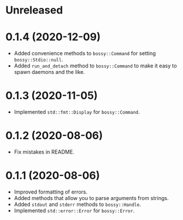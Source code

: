 # Unreleased

# 0.1.4 (2020-12-09)

- Added convenience methods to `bossy::Command` for setting `bossy::Stdio::null`.
- Added `run_and_detach` method to `bossy::Command` to make it easy to spawn daemons and the like.

# 0.1.3 (2020-11-05)

- Implemented `std::fmt::Display` for `bossy::Command`.

# 0.1.2 (2020-08-06)

- Fix mistakes in README.

# 0.1.1 (2020-08-06)

- Improved formatting of errors.
- Added methods that allow you to parse arguments from strings.
- Added `stdout` and `stderr` methods to `bossy::Handle`.
- Implemented `std::error::Error` for `bossy::Error`.
